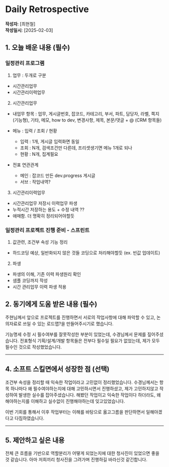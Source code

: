 # Daily Retrospective

**작성자**: [최현철]  
**작성일시**: [2025-02-03]

## 1. 오늘 배운 내용 (필수)

### 일정관리 프로그램

1. 업무 : 두개로 구분

- 시간관리업무
- 시간관리이력업무

2. 시간관리업무

- 내업무 항목 : 업무, 게시글번호, 잡코드, 카테고리, 부서, 파트, 담당자, 라벨, 쪽지(기능형), 기타, 메모, how to dev, 변경사항, 제목, 본문/댓글 + @ (CRM 항목들)
- 메뉴 : 입력 / 조회 / 현황

  - 입력 : 1개, 게시글 입력화면 동일
  - 조회 : N개, 검색조건만 다른데, 프리셋생기면 메뉴 1개로 되나
  - 현황 : N개, 집계필요

- 전표 연관관계
  - 메인 : 잡코드 만든 dev.progress 게시글
  - 서브 : 작업내역?

3. 시간관리이력업무

- 시간관리업무 저장시 이력업무 파생
- 누적시간 저장하는 용도 + 수정 내역 ??
- 애매함. 더 명확히 정리되어야할듯

### 일정관리 프로젝트 진행 준비 - 스프린트

1. 값관련, 조건부 속성 기능 정리

- 하드코딩 예상, 일반화되지 않은 것들 코딩으로 처리해야할듯 (ex. 빈값 업데이트)

2. 파생

- 파생의 이해, 기존 이력 파생원리 확인
- 샘플 코딩까지 작성
- 시간 관리업무 이력 파생 적용

## 2. 동기에게 도움 받은 내용 (필수)

주현님께서 앞으로 프로젝트를 진행하면서 서로의 작업사항에 대해 파악할 수 있고, 논의자료로 쓰일 수 있는 로드맵?을 만들어주시기로 했습니다.

기능명세 수정 시 필수여부를 잘못작성한 부분이 있었는데, 수경님께서 문제를 짚어주셨습니다.
전표형식 기획/설계/개발 항목들은 전부다 필수일 필요가 없었는데, 제가 모두 필수인 것으로 작성했었습니다.

---

## 4. 소프트 스킬면에서 성장한 점 (선택)

조건부 속성을 정리할 때 익숙한 작업이라고 고민없이 정리했었습니다.
수경님께서는 항목 하나마다 왜 필수여야하는지에 대해 고민하시면서 진행하셨고, 제가 고민하지않고 작성하여 발생한 실수를 잡아주셨습니다.
해봤던 작업이고 익숙한 작업이다 하더라도, 왜해야하는지를 이해하고 실수없이 진행해야하는데 잊고있었습니다.

이번 기회를 통해서 이후 작업부터는 이해를 바탕으로 옳고그름을 판단하면서 일해야겠다고 다짐하였습니다.

---

## 5. 제안하고 싶은 내용

전체 큰 흐름을 기반으로 역할분리가 어떻게 되었는지에 대한 청사진이 있었으면 좋을 것 같습니다.
아마 저희끼리 청사진을 그려가며 진행하길 바라신것 같긴합니다.
